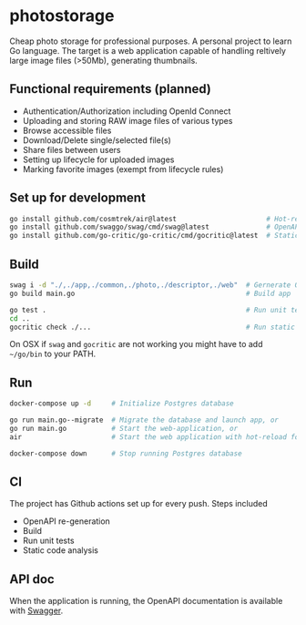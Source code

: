 # photostorage

Cheap photo storage for professional purposes. A personal project to learn Go language.
The target is a web application capable of handling reltively large image files (>50Mb), generating thumbnails.

## Functional requirements (planned)

- Authentication/Authorization including OpenId Connect
- Uploading and storing RAW image files of various types
- Browse accessible files
- Download/Delete single/selected file(s)
- Share files between users
- Setting up lifecycle for uploaded images
- Marking favorite images (exempt from lifecycle rules)

## Set up for development

``` sh
go install github.com/cosmtrek/air@latest                      # Hot-reload for Gin server
go install github.com/swaggo/swag/cmd/swag@latest              # OpenAPI spec generator
go install github.com/go-critic/go-critic/cmd/gocritic@latest  # Static code anlanysis for Go
```

## Build

``` sh
swag i -d "./,./app,./common,./photo,./descriptor,./web"  # Gernerate OpenAPI spec files
go build main.go                                          # Build app

go test .                                                 # Run unit tests
cd ..
gocritic check ./...                                      # Run static code analysis
```

On OSX if `swag` and `gocritic` are not working you might have to add `~/go/bin` to your PATH.

## Run

``` sh
docker-compose up -d     # Initialize Postgres database

go run main.go--migrate  # Migrate the database and launch app, or
go run main.go           # Start the web-application, or
air                      # Start the web application with hot-reload for development

docker-compose down      # Stop running Postgres database 
```

## CI

The project has Github actions set up for every push.
Steps included

- OpenAPI re-generation
- Build
- Run unit tests
- Static code analysis

## API doc

When the application is running, the OpenAPI documentation is available with [Swagger](http://localhost:8080/swagger/doc.json).
